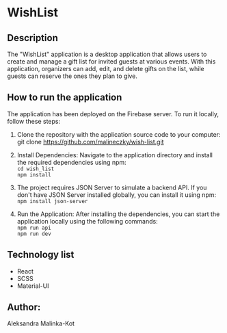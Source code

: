 # WishList

## Description

The "WishList" application is a desktop application that allows users to create and manage a gift list for invited guests at various events. With this application, organizers can add, edit, and delete gifts on the list, while guests can reserve the ones they plan to give.

## How to run the application

The application has been deployed on the Firebase server. To run it locally, follow these steps:

1. Clone the repository with the application source code to your computer:
   git clone https://github.com/malineczky/wish-list.git

2. Install Dependencies: Navigate to the application directory and install the required dependencies using npm:  
   `cd wish_list`  
   `npm install`

3. The project requires JSON Server to simulate a backend API. If you don't have JSON Server installed globally, you can install it using npm:  
   `npm install json-server`

4. Run the Application: After installing the dependencies, you can start the application locally using the following commands:  
   `npm run api`  
   `npm run dev`

## Technology list

-   React
-   SCSS
-   Material-UI

## Author:

Aleksandra Malinka-Kot
